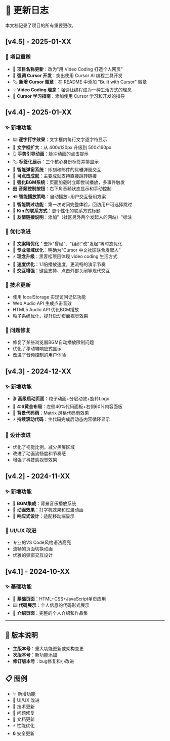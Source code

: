 # 📝 更新日志

本文档记录了项目的所有重要更改。

## [v4.5] - 2025-01-XX

### 🎯 项目重塑
- 📝 **项目名称更新**：改为"用 Video Coding 打造个人网页"
- 🎨 **强调 Cursor 开发**：突出使用 Cursor AI 编程工具开发
- 🏷️ **新增 Cursor 徽章**：在 README 中添加 "Built with Cursor" 徽章
- 💡 **Video Coding 理念**：强调让编程成为一种生活方式的理念
- 🚀 **Cursor 学习指南**：添加使用 Cursor 学习和开发的指导

## [v4.4] - 2025-01-XX

### ✨ 新增功能
- ⌨️ **逐字打字效果**：文字框内每行文字逐字符显示
- 📏 **文字框扩大**：从 400x120px 升级到 500x160px  
- 👆 **手势引导动画**：脉冲动画的点击提示
- 🏷️ **标签化展示**：三个核心身份标签并排显示
- 💬 **智能弹窗系统**：即刻和邮件的优雅弹窗交互
- 🔗 **可点击成就**：主要成就支持直接跳转链接
- 🎵 **强化BGM系统**：页面加载时立即尝试播放，多事件触发
- 🎛️ **音频控制按钮**：右下角音频状态显示和手动控制
- 🔊 **智能播放策略**：自动播放+用户交互备用方案
- 🔄 **智能跳过功能**：第一次访问完整体验，回访用户可选择跳过
- 📱 **Kin 的联系方式**：更个性化的联系方式标题
- 🔗 **友情链接说明**：添加"（社区另外两个发起人的网站）"标注

### 🎨 优化改进
- 🎯 **文案精优化**：去掉"曾经"、"组织"改"发起"等时态优化
- 🏢 **专业领域优化**：明确为"Cursor 中文社区联合发起人"
- ⚡ **理念升级**：黑客松项目体现 video coding 生活方式
- 🚀 **速度优化**：1.1倍播放速度，更流畅的演示节奏
- 📱 **交互增强**：键盘支持、点击外部关闭等现代交互

### 🔧 技术更新
- 使用 localStorage 实现访问记忆功能
- Web Audio API 生成点击音效
- HTML5 Audio API 优化BGM播放
- 粒子系统优化，提升启动页面视觉效果

### 🐛 问题修复
- 修复了某些浏览器BGM自动播放限制问题
- 优化了移动端响应式显示
- 改进了音频控制的用户体验

## [v4.3] - 2024-12-XX

### ✨ 新增功能
- 🎬 **高级启动页面**：粒子动画+分层动效+旋转Logo
- 📐 **4:6黄金布局**：左侧40%代码面板+右侧60%内容面板
- 🌊 **背景代码雨**：Matrix 风格代码雨效果
- ⚡ **持续滚动代码**：主代码完成后动态内容循环显示

### 🎨 设计改进
- 优化了视觉比例，减少黑屏区域
- 改进了动画流畅度和节奏感
- 增强了科技感视觉效果

## [v4.2] - 2024-11-XX

### ✨ 新增功能
- 🎵 **BGM集成**：背景音乐播放系统
- 💫 **动画效果**：打字机效果和过渡动画
- 📱 **响应式设计**：适配移动端显示

### 🎨 UI/UX 改进
- 专业的VS Code风格语法高亮
- 流畅的页面切换动画
- 优雅的弹窗交互设计

## [v4.1] - 2024-10-XX

### ✨ 基础功能
- 📄 **基础页面**：HTML+CSS+JavaScript单页应用
- ⌨️ **代码展示**：个人信息的代码形式展示
- 📝 **介绍页面**：完整的个人介绍和作品集

---

## 🔄 版本说明

- **主版本号**：重大功能更新或架构变更
- **次版本号**：新功能添加
- **修订版本号**：bug修复和小改进

## 📋 图例

- ✨ 新增功能
- 🎨 UI/UX 改进  
- 🔧 技术更新
- 🐛 问题修复  
- 📝 文档更新
- ⚡ 性能优化
- 🔒 安全更新 